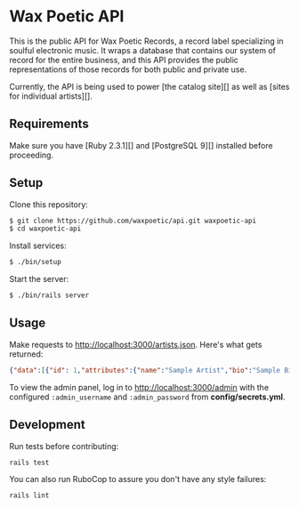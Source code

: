 # Wax Poetic API

This is the public API for Wax Poetic Records, a record label
specializing in soulful electronic music. It wraps a database that
contains our system of record for the entire business, and this API
provides the public representations of those records for both public and
private use.

Currently, the API is being used to power [the catalog site][] as well
as [sites for individual artists][].

## Requirements

Make sure you have [Ruby 2.3.1][] and [PostgreSQL 9][] installed before
proceeding.

## Setup

Clone this repository:

```bash
$ git clone https://github.com/waxpoetic/api.git waxpoetic-api
$ cd waxpoetic-api
```

Install services:

```bash
$ ./bin/setup
```

Start the server:

```bash
$ ./bin/rails server
```

## Usage

Make requests to <http://localhost:3000/artists.json>. Here's what gets returned:

```json
{"data":[{"id": 1,"attributes":{"name":"Sample Artist","bio":"Sample Bio","photo":"https://cdn.waxpoeticrecords.com/...","createdAt": "<DATE>","updatedAt": "<DATE>"}}]}
```

To view the admin panel, log in to <http://localhost:3000/admin> with
the configured `:admin_username` and `:admin_password` from
**config/secrets.yml**.

## Development

Run tests before contributing:

    rails test

You can also run RuboCop to assure you don't have any style failures:

    rails lint
